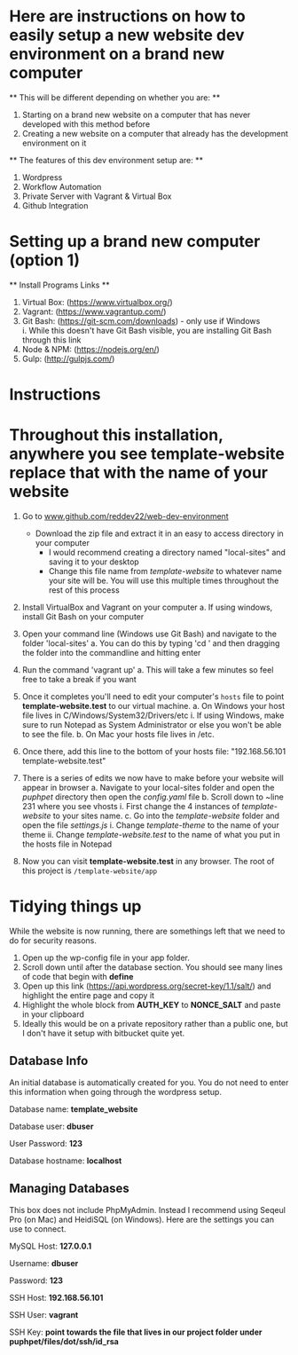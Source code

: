 # Here are instructions on how to easily setup a new website dev environment on a brand new computer 

** This will be different depending on whether you are: **
 1. Starting on a brand new website on a computer that has never developed with this method before
 2. Creating a new website on a computer that already has the development environment on it

** The features of this dev environment setup are: **
 1. Wordpress
 2. Workflow Automation
 3. Private Server with Vagrant & Virtual Box
 4. Github Integration
 

# Setting up a brand new computer (option 1) #
** Install Programs Links **
 1. Virtual Box: (https://www.virtualbox.org/)
 2. Vagrant: (https://www.vagrantup.com/)
 3. Git Bash: (https://git-scm.com/downloads) - only use if Windows\
	i. While this doesn't have Git Bash visible, you are installing Git Bash through this link
 4. Node & NPM: (https://nodejs.org/en/)
 5. Gulp: (http://gulpjs.com/)

# Instructions #
# Throughout this installation, anywhere you see **template-website** replace that with the name of your website

1. Go to www.github.com/reddev22/web-dev-environment
	+ Download the zip file and extract it in an easy to access directory in your computer
		- I would recommend creating a directory named "local-sites" and saving it to your desktop
		- Change this file name from *template-website* to whatever name your site will be. You will use this multiple times throughout the rest of this process
2. Install VirtualBox and Vagrant on your computer 
	a. If using windows, install Git Bash on your computer
3. Open your command line (Windows use Git Bash) and navigate to the folder 'local-sites'
	a. You can do this by typing 'cd ' and then dragging the folder into the commandline and hitting enter
4. Run the command 'vagrant up'
	a. This will take a few minutes so feel free to take a break if you want
5. Once it completes you'll need to edit your computer's `hosts` file to point **template-website.test** to our virtual machine. 
	a. On Windows your host file lives in C/Windows/System32/Drivers/etc
		i. If using Windows, make sure to run Notepad as System Administrator or else you won't be able to see the file. 
	b. On Mac your hosts file lives in /etc. 
6. Once there, add this line to the bottom of your hosts file: "192.168.56.101 template-website.test"

7. There is a series of edits we now have to make before your website will appear in browser
	a. Navigate to your local-sites folder and open the *puphpet* directory then open the *config.yaml* file
	b. Scroll down to ~line 231 where you see vhosts
		i. First change the 4 instances of *template-website* to your sites name.
	c. Go into the *template-website* folder and open the file *settings.js*
		i. Change *template-theme* to the name of your theme
		ii. Change *template-website.test* to the name of what you put in the hosts file in Notepad

8. Now you can visit **template-website.test** in any browser. The root of this project is `/template-website/app`

# Tidying things up
While the website is now running, there are somethings left that we need to do for security reasons. 

1. Open up the wp-config file in your app folder.
2. Scroll down until after the database section. You should see many lines of code that begin with **define**
3. Open up this link (https://api.wordpress.org/secret-key/1.1/salt/) and highlight the entire page and copy it
4. Highlight the whole block from **AUTH_KEY** to **NONCE_SALT** and paste in your clipboard
5. Ideally this would be on a private repository rather than a public one, but I don't have it setup with bitbucket quite yet.

## Database Info
An initial database is automatically created for you. You do not need to enter this information when going through the wordpress setup. 

Database name: **template_website**

Database user: **dbuser**

User Password: **123**

Database hostname: **localhost**

## Managing Databases
This box does not include PhpMyAdmin. Instead I recommend using Seqeul Pro (on Mac) and HeidiSQL (on Windows). Here are the settings you can use to connect.

MySQL Host: **127.0.0.1**

Username: **dbuser**

Password: **123**

SSH Host: **192.168.56.101**

SSH User: **vagrant**

SSH Key: **point towards the file that lives in our project folder under puphpet/files/dot/ssh/id_rsa**
